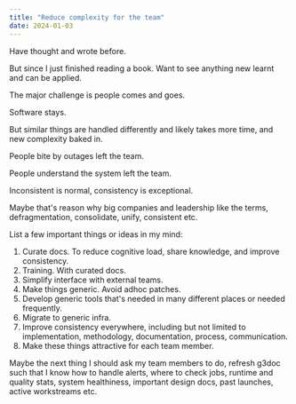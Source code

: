 ```yaml
---
title: "Reduce complexity for the team"
date: 2024-01-03
---
```


Have thought and wrote before.

But since I just finished reading a book. Want to see anything new learnt and can be applied.

The major challenge is people comes and goes.

Software stays.

But similar things are handled differently and likely takes more time, and new complexity baked in.

People bite by outages left the team.

People understand the system left the team.

Inconsistent is normal, consistency is exceptional.

Maybe that's reason why big companies and leadership like the terms, defragmentation, consolidate, unify, consistent etc.

List a few important things or ideas in my mind:

1. Curate docs. To reduce cognitive load, share knowledge, and improve consistency.
2. Training. With curated docs.
3. Simplify interface with external teams.
4. Make things generic. Avoid adhoc patches.
5. Develop generic tools that's needed in many different places or needed frequently.
6. Migrate to generic infra.
7. Improve consistency everywhere, including but not limited to implementation, methodology, documentation, process, communication.
8. Make these things attractive for each team member.

Maybe the next thing I should ask my team members to do, refresh g3doc such that I know how to handle alerts, where to check jobs, runtime and quality stats, system healthiness, important design docs, past launches, active workstreams etc.
